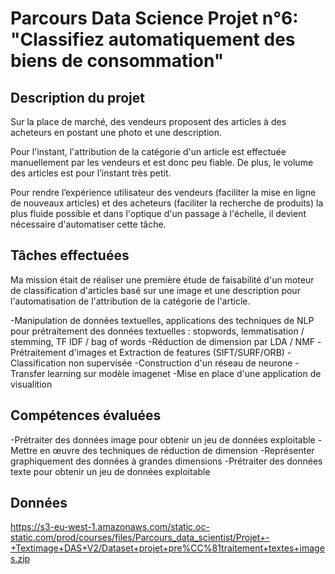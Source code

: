 
# Parcours Data Science  Projet n°6: "Classifiez automatiquement des biens de consommation"

## Description du projet

Sur la place de marché, des vendeurs proposent des articles à des acheteurs en postant une photo et une description.

Pour l'instant, l'attribution de la catégorie d'un article est effectuée manuellement par les vendeurs et est donc peu fiable. 
De plus, le volume des articles est pour l’instant très petit.

Pour rendre l’expérience utilisateur des vendeurs (faciliter la mise en ligne de nouveaux articles) et des acheteurs (faciliter la recherche de produits) 
la plus fluide possible et dans l'optique d'un passage à l'échelle, il devient nécessaire d'automatiser cette tâche. 

## Tâches effectuées
Ma mission était de réaliser une première étude de faisabilité d'un moteur de classification d'articles basé sur une image et une 
description pour l'automatisation de l'attribution de la catégorie de l'article.

-Manipulation de données textuelles, applications des techniques de NLP pour prétraitement des données textuelles : stopwords, lemmatisation / stemming, TF IDF / bag of words
-Réduction de dimension par LDA / NMF
-Prétraitement d'images et Extraction de features (SIFT/SURF/ORB)
-Classification non supervisée
-Construction d'un réseau de neurone
-Transfer learning sur modèle imagenet
-Mise en place d'une application de visualition 

## Compétences évaluées

-Prétraiter des données image pour obtenir un jeu de données exploitable
-Mettre en œuvre des techniques de réduction de dimension
-Représenter graphiquement des données à grandes dimensions
-Prétraiter des données texte pour obtenir un jeu de données exploitable

## Données

https://s3-eu-west-1.amazonaws.com/static.oc-static.com/prod/courses/files/Parcours_data_scientist/Projet+-+Textimage+DAS+V2/Dataset+projet+pre%CC%81traitement+textes+images.zip


